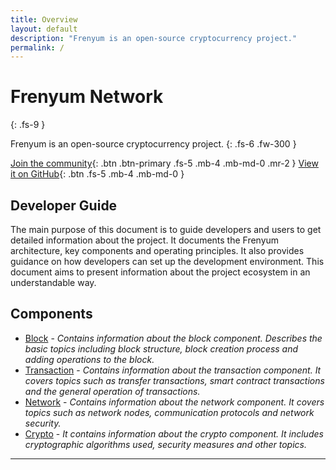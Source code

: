 ```yaml
---
title: Overview
layout: default
description: "Frenyum is an open-source cryptocurrency project." 
permalink: /
---
```

# Frenyum Network
{: .fs-9 }

Frenyum is an open-source cryptocurrency project.
{: .fs-6 .fw-300 }

[Join the community](https://discord.gg/XkncSrKrrS){: .btn .btn-primary .fs-5 .mb-4 .mb-md-0 .mr-2 }
[View it on GitHub](https://github.com/Frenyum-Network/frenyum-node){: .btn .fs-5 .mb-4 .mb-md-0 }

## Developer Guide
The main purpose of this document is to guide developers and users to get detailed information about the project. It documents the Frenyum architecture, key components and operating principles. It also provides guidance on how developers can set up the development environment. This document aims to present information about the project ecosystem in an understandable way.

## Components
* [Block](/Components/block.md) - *Contains information about the block component. Describes the basic topics including block structure, block creation process and adding operations to the block.*
* [Transaction](/Components/transaction.md) - *Contains information about the transaction component. It covers topics such as transfer transactions, smart contract transactions and the general operation of transactions.*
* [Network](/Components/network.md) - *Contains information about the network component. It covers topics such as network nodes, communication protocols and network security.*
* [Crypto](/Components/crypto.md) - *It contains information about the crypto component. It includes cryptographic algorithms used, security measures and other topics.*
----
